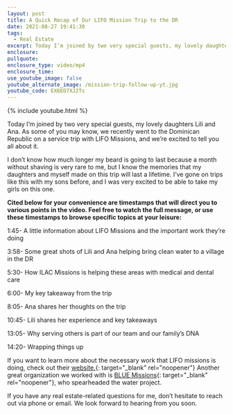 ```yaml
---
layout: post
title: A Quick Recap of Our LIFO Mission Trip to the DR
date: 2021-08-27 19:41:30
tags:
  - Real Estate
excerpt: Today I’m joined by two very special guests, my lovely daughters Lili and Ana.
enclosure:
pullquote:
enclosure_type: video/mp4
enclosure_time:
use_youtube_image: false
youtube_alternate_image: /mission-trip-follow-up-yt.jpg
youtube_code: EX6EO7XJ2Ts
---
```

{% include youtube.html %}

Today I’m joined by two very special guests, my lovely daughters Lili and Ana. As some of you may know, we recently went to the Dominican Republic on a service trip with LIFO Missions, and we’re excited to tell you all about it.

I don’t know how much longer my beard is going to last because a month without shaving is very rare to me, but I know the memories that my daughters and myself made on this trip will last a lifetime. I’ve gone on trips like this with my sons before, and I was very excited to be able to take my girls on this one.

**Cited below for your convenience are timestamps that will direct you to various points in the video. Feel free to watch the full message, or use these timestamps to browse specific topics at your leisure:**

1:45- A little information about LIFO Missions and the important work they’re doing

3:58- Some great shots of Lili and Ana helping bring clean water to a village in the DR

5:30- How ILAC Missions is helping these areas with medical and dental care

6:00- My key takeaway from the trip

8:05- Ana shares her thoughts on the trip

10:45- Lili shares her experience and key takeaways

13:05- Why serving others is part of our team and our family’s DNA

14:20- Wrapping things up

If you want to learn more about the necessary work that LIFO missions is doing, check out their [website.](http://lifomissions.org/){: target="_blank" rel="noopener"} Another great organization we worked with is [BLUE Missions](https://www.bluemissions.org/){: target="_blank" rel="noopener"}, who spearheaded the water project.

If you have any real estate-related questions for me, don’t hesitate to reach out via phone or email. We look forward to hearing from you soon.
